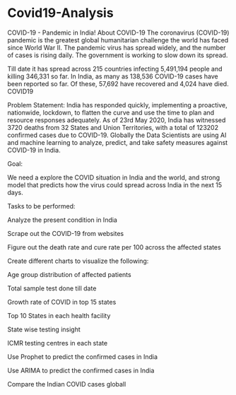 # Covid19-Analysis

COVID-19 - Pandemic in India!
About COVID-19
The coronavirus (COVID-19) pandemic is the greatest global humanitarian challenge the world has faced since World War II. The pandemic virus has spread widely, and the number of cases is rising daily. The government is working to slow down its spread.

Till date it has spread across 215 countries infecting 5,491,194 people and killing 346,331 so far. In India, as many as 138,536 COVID-19 cases have been reported so far. Of these, 57,692 have recovered and 4,024 have died. COVID19

Problem Statement:
India has responded quickly, implementing a proactive, nationwide, lockdown, to flatten the curve and use the time to plan and resource responses adequately. As of 23rd May 2020, India has witnessed 3720 deaths from 32 States and Union Territories, with a total of 123202 confirmed cases due to COVID-19. Globally the Data Scientists are using AI and machine learning to analyze, predict, and take safety measures against COVID-19 in India.

Goal:

We need a explore the COVID situation in India and the world, and strong model that predicts how the virus could spread across India in the next 15 days.

Tasks to be performed:

Analyze the present condition in India

Scrape out the COVID-19 from websites

Figure out the death rate and cure rate per 100 across the affected states

Create different charts to visualize the following:

Age group distribution of affected patients

Total sample test done till date

Growth rate of COVID in top 15 states

Top 10 States in each health facility

State wise testing insight

ICMR testing centres in each state

Use Prophet to predict the confirmed cases in India

Use ARIMA to predict the confirmed cases in India

Compare the Indian COVID cases globall
